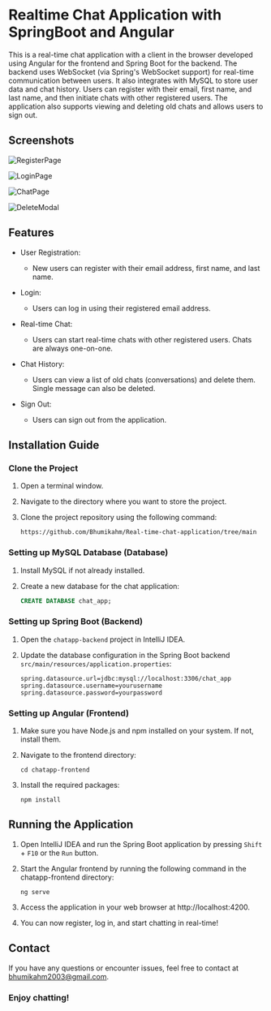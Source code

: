 # Realtime Chat Application with SpringBoot and Angular

This is a real-time chat application with a client in the browser developed using Angular for the frontend and Spring Boot for the backend. The backend uses WebSocket (via Spring's WebSocket support) for real-time communication between users. It also integrates with MySQL to store user data and chat history. Users can register with their email, first name, and last name, and then initiate chats with other registered users. The application also supports viewing and deleting old chats and allows users to sign out.


## Screenshots

![RegisterPage](https://github.com/bhumikahm/Realtime-Chat-Application-with-SpringBoot-and-Angular/blob/main/RegisterPage.jpg)

![LoginPage](https://github.com/bhumikahm/Realtime-Chat-Application-with-SpringBoot-and-Angular/blob/main/LoginPage.jpg)

![ChatPage](https://github.com/hbhumikahm/Realtime-Chat-Application-with-SpringBoot-and-Angular/blob/main/ChatPage.jpg)

![DeleteModal](https://github.com/bhumikahm/Realtime-Chat-Application-with-SpringBoot-and-Angular/blob/main/DeleteModal.jpg)

## Features

- User Registration:

  - New users can register with their email address, first name, and last name.

- Login:

  - Users can log in using their registered email address.

- Real-time Chat:

  - Users can start real-time chats with other registered users. Chats are always one-on-one.

- Chat History:

  - Users can view a list of old chats (conversations) and delete them. Single message can also be deleted.

- Sign Out:
  - Users can sign out from the application.

## Installation Guide

### Clone the Project

1. Open a terminal window.

2. Navigate to the directory where you want to store the project.

3. Clone the project repository using the following command:

   ```
   https://github.com/Bhumikahm/Real-time-chat-application/tree/main
   ```

### Setting up MySQL Database (Database)

1. Install MySQL if not already installed.

2. Create a new database for the chat application:
   ```sql
   CREATE DATABASE chat_app;
   ```

### Setting up Spring Boot (Backend)

1. Open the `chatapp-backend` project in IntelliJ IDEA.

2. Update the database configuration in the Spring Boot backend `src/main/resources/application.properties`:

   ```
   spring.datasource.url=jdbc:mysql://localhost:3306/chat_app
   spring.datasource.username=yourusername
   spring.datasource.password=yourpassword
   ```

### Setting up Angular (Frontend)

1. Make sure you have Node.js and npm installed on your system. If not, install them.
2. Navigate to the frontend directory:

   ```
   cd chatapp-frontend
   ```

3. Install the required packages:
   ```
   npm install
   ```

## Running the Application

1. Open IntelliJ IDEA and run the Spring Boot application by pressing `Shift` + `F10` or the `Run` button.

2. Start the Angular frontend by running the following command in the chatapp-frontend directory:

   ```
   ng serve
   ```

3. Access the application in your web browser at http://localhost:4200.

4. You can now register, log in, and start chatting in real-time!

## Contact

If you have any questions or encounter issues, feel free to contact at bhumikahm2003@gmail.com.

### Enjoy chatting!
